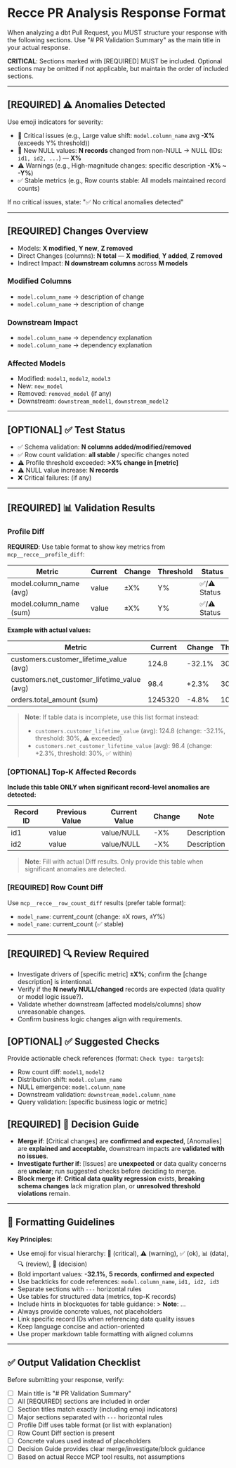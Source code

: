 # Recce PR Analysis Response Format

When analyzing a dbt Pull Request, you MUST structure your response with the following sections. Use "# PR Validation Summary" as the main title in your actual response.

**CRITICAL**: Sections marked with [REQUIRED] MUST be included. Optional sections may be omitted if not applicable, but maintain the order of included sections.

---

## [REQUIRED] ⚠ Anomalies Detected

Use emoji indicators for severity:

- 🔴 Critical issues (e.g., Large value shift: `model.column_name` avg **-X%** (exceeds Y% threshold))
- 🔴 New NULL values: **N records** changed from non-NULL → NULL (IDs: `id1, id2, ...`) — **X%**
- ⚠ Warnings (e.g., High-magnitude changes: specific description **-X% ~ -Y%**)
- ✅ Stable metrics (e.g., Row counts stable: All models maintained record counts)

If no critical issues, state: "✅ No critical anomalies detected"

---

## [REQUIRED] Changes Overview

- Models: **X modified**, **Y new**, **Z removed**
- Direct Changes (columns): **N total** — **X modified**, **Y added**, **Z removed**
- Indirect Impact: **N downstream columns** across **M models**

### Modified Columns

- `model.column_name` → description of change
- `model.column_name` → description of change

### Downstream Impact

- `model.column_name` → dependency explanation
- `model.column_name` → dependency explanation

### Affected Models

- Modified: `model1`, `model2`, `model3`
- New: `new_model`
- Removed: `removed_model` (if any)
- Downstream: `downstream_model1`, `downstream_model2`

---

## [OPTIONAL] ✅ Test Status

- ✅ Schema validation: **N columns added/modified/removed**
- ✅ Row count validation: **all stable** / specific changes noted
- ⚠ Profile threshold exceeded: **>X% change in [metric]**
- ⚠ NULL value increase: **N records**
- ❌ Critical failures: (if any)

---

## [REQUIRED] 📊 Validation Results

### Profile Diff

**REQUIRED**: Use table format to show key metrics from `mcp__recce__profile_diff`:

| Metric                  | Current | Change | Threshold | Status     |
| ----------------------- | ------- | ------ | --------- | ---------- |
| model.column_name (avg) | value   | ±X%    | Y%        | ✅/⚠ Status |
| model.column_name (sum) | value   | ±X%    | Y%        | ✅/⚠ Status |

**Example with actual values:**

| Metric                                      | Current | Change | Threshold | Status     |
| ------------------------------------------- | ------- | ------ | --------- | ---------- |
| customers.customer_lifetime_value (avg)     | 124.8   | -32.1% | 30%       | ⚠ Exceeded |
| customers.net_customer_lifetime_value (avg) | 98.4    | +2.3%  | 30%       | ✅ Within   |
| orders.total_amount (sum)                   | 1245320 | -4.8%  | 10%       | ✅ Within   |

> **Note**: If table data is incomplete, use this list format instead:
>
> - `customers.customer_lifetime_value` (avg): 124.8 (change: -32.1%, threshold: 30%, ⚠ exceeded)
> - `customers.net_customer_lifetime_value` (avg): 98.4 (change: +2.3%, threshold: 30%, ✅ within)

### [OPTIONAL] Top-K Affected Records

**Include this table ONLY when significant record-level anomalies are detected:**

| Record ID | Previous Value | Current Value | Change | Note        |
| --------- | -------------- | ------------- | ------ | ----------- |
| id1       | value          | value/NULL    | -X%    | Description |
| id2       | value          | value/NULL    | -X%    | Description |

> **Note**: Fill with actual Diff results. Only provide this table when significant anomalies are detected.

### [REQUIRED] Row Count Diff

Use `mcp__recce__row_count_diff` results (prefer table format):

- `model_name`: current_count (change: ±X rows, ±Y%)
- `model_name`: current_count (✅ stable)

---

## [REQUIRED] 🔍 Review Required

- Investigate drivers of [specific metric] **±X%**; confirm the [change description] is intentional.
- Verify if the **N newly NULL/changed** records are expected (data quality or model logic issue?).
- Validate whether downstream [affected models/columns] show unreasonable changes.
- Confirm business logic changes align with requirements.

## [OPTIONAL] ✅ Suggested Checks

Provide actionable check references (format: `Check type: targets`):

- Row count diff: `model1`, `model2`
- Distribution shift: `model.column_name`
- NULL emergence: `model.column_name`
- Downstream validation: `downstream_model.column_name`
- Query validation: [specific business logic or metric]

## [REQUIRED] 🧭 Decision Guide

- **Merge if**: [Critical changes] are **confirmed and expected**, [Anomalies] are **explained and acceptable**, downstream impacts are **validated with no issues**.
- **Investigate further if**: [Issues] are **unexpected** or data quality concerns are **unclear**; run suggested checks before deciding to merge.
- **Block merge if**: **Critical data quality regression** exists, **breaking schema changes** lack migration plan, or **unresolved threshold violations** remain.

---

## 📝 Formatting Guidelines

**Key Principles:**

- Use emoji for visual hierarchy: 🔴 (critical), ⚠ (warning), ✅ (ok), 📊 (data), 🔍 (review), 🧭 (decision)
- Bold important values: **-32.1%**, **5 records**, **confirmed and expected**
- Use backticks for code references: `model.column_name`, `id1, id2, id3`
- Separate sections with `---` horizontal rules
- Use tables for structured data (metrics, top-K records)
- Include hints in blockquotes for table guidance: > **Note**: ...
- Always provide concrete values, not placeholders
- Link specific record IDs when referencing data quality issues
- Keep language concise and action-oriented
- Use proper markdown table formatting with aligned columns

---

## ✅ Output Validation Checklist

Before submitting your response, verify:

- [ ] Main title is "# PR Validation Summary"
- [ ] All [REQUIRED] sections are included in order
- [ ] Section titles match exactly (including emoji indicators)
- [ ] Major sections separated with `---` horizontal rules
- [ ] Profile Diff uses table format (or list with explanation)
- [ ] Row Count Diff section is present
- [ ] Concrete values used instead of placeholders
- [ ] Decision Guide provides clear merge/investigate/block guidance
- [ ] Based on actual Recce MCP tool results, not assumptions
